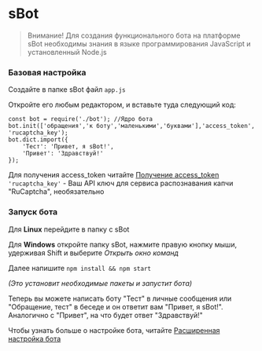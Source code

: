 # sBot

>Внимание! Для создания функционального бота на платформе sBot необходимы знания в языке программирования JavaScript и установленный Node.js

### Базовая настройка
Создайте в папке sBot файл `app.js`

Откройте его любым редактором, и вставьте туда следующий код:
```
const bot = require('./bot'); //Ядро бота
bot.init(['обращения','к боту','маленькими','буквами'],'access_token', 'rucaptcha_key');
bot.dict.import({
    'Тест': 'Привет, я sBot!',
    'Привет': 'Здравствуй!'
});
```
Для получения access_token читайте [Получение access_token](docs/getting_token.md)
`'rucaptcha_key'` - Ваш API ключ для сервиса распознавания капчи "RuCaptcha", необязательно

### Запуск бота
Для **Linux** перейдите в папку с sBot

Для **Windows** откройте папку sBot, нажмите правую кнопку мыши, удерживая Shift и выберите *Открыть окно команд*

Далее напишите `npm install && npm start`

*(Это установит необходимые пакеты и запустит бота)*

Теперь вы можете написать боту "Тест" в личные сообщения или "Обращение, тест" в беседе и он ответит вам "Привет, я sBot!". Аналогично с "Привет", на что будет ответ "Здравствуй!"

Чтобы узнать больше о настройке бота, читайте [Расширенная настройка бота](docs/advanced_setting.md)
